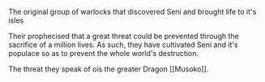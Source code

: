 The original group of warlocks that discovered Seni and brought life to it's isles

Their prophecised that a great threat could be prevented through the sacrifice of a million lives. As such, they have cultivated Seni and it's populace so as to prevent the whole world's destruction. 

The threat they speak of ois the greater Dragon [[Musoko]].

